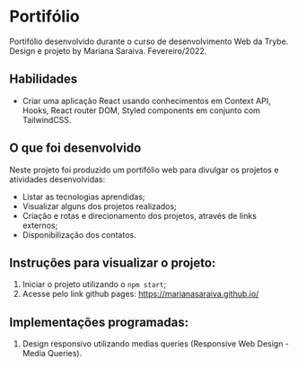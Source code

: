 # Portifólio

Portifólio desenvolvido durante o curso de desenvolvimento Web da Trybe. Design e projeto by Mariana Saraiva. Fevereiro/2022.


## Habilidades

* Criar uma aplicação React usando conhecimentos em Context API, Hooks, React router DOM, Styled components em conjunto com TailwindCSS.


## O que foi desenvolvido

Neste projeto foi produzido um portifólio web para divulgar os projetos e atividades desenvolvidas:

- Listar as tecnologias aprendidas;
- Visualizar alguns dos projetos realizados;
- Criação e rotas e direcionamento dos projetos, através de links externos;
- Disponibilização dos contatos.


## Instruções para visualizar o projeto:

1. Iniciar o projeto utilizando o `npm start`;
2. Acesse pelo link github pages: https://marianasaraiva.github.io/

## Implementações programadas:

1. Design responsivo utilizando medias queries (Responsive Web Design - Media Queries).
